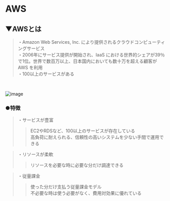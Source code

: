 # AWS

## ▼AWSとは
>・Amazon Web Services, Inc. により提供されるクラウドコンピューティングサービス<br>
>・2006年にサービス提供が開始され、IaaS における世界的シェアが39％で1位。世界で数百万以上、日本国内においても数十万を超える顧客が AWS を利用<br>
>・100以上のサービスがある<br>
<br>

![image](https://github.com/user-attachments/assets/267aa0a9-c3fb-4d33-a7b7-61d4c16ac02a)


### ●特徴
>・サービスが豊富<br>
>>EC2やRDSなど、100以上のサービスが存在している<br>
>>高負荷に耐えられる、信頼性の高いシステムを少ない手間で運用できる<br>

>・リソースが柔軟<br>
>>リソースを必要な時に必要な分だけ調達できる<br>

>・従量課金<br>
>>使った分だけ支払う従量課金モデル<br>
>>不必要な時は使う必要がなく、費用対効果に優れている<br>
<br>

